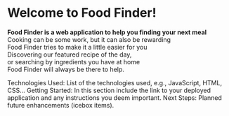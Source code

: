 # Welcome to Food Finder!
<!-- <Your Applications title>: A description of your application. Background info of the application is a nice touch.
  Screenshot(s): Images of your actual application. -->
**Food Finder is a web application to help you finding your next meal**
Cooking can be some work, but it can also be rewarding<br>
Food Finder tries to make it a little easier for you<br>
Discovering our featured recipe of the day,<br>
or searching by ingredients you have at home<br>
Food Finder will always be there to help.<br>


 Technologies Used: List of the technologies used, e.g., JavaScript, HTML, CSS...
 Getting Started: In this section include the link to your deployed application and any instructions you deem important.
  Next Steps: Planned future enhancements (icebox items).